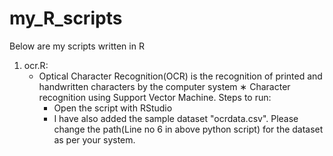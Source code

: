 # my_R_scripts

Below are my scripts written in R

1. ocr.R:
	* Optical Character Recognition(OCR) is the recognition of printed and handwritten characters by the computer system
	∗ Character recognition using Support Vector Machine.
	Steps to run:
		* Open the script with RStudio
		* I have also added the sample dataset "ocrdata.csv". Please change the path(Line no 6 in above python script) for the dataset as per your system.